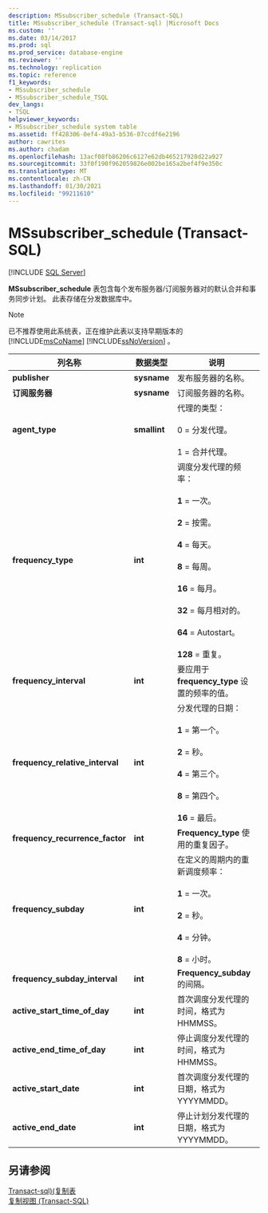 ```yaml
---
description: MSsubscriber_schedule (Transact-SQL)
title: MSsubscriber_schedule (Transact-sql) |Microsoft Docs
ms.custom: ''
ms.date: 03/14/2017
ms.prod: sql
ms.prod_service: database-engine
ms.reviewer: ''
ms.technology: replication
ms.topic: reference
f1_keywords:
- MSsubscriber_schedule
- MSsubscriber_schedule_TSQL
dev_langs:
- TSQL
helpviewer_keywords:
- MSsubscriber_schedule system table
ms.assetid: ff428306-0ef4-49a3-b536-07ccdf6e2196
author: cawrites
ms.author: chadam
ms.openlocfilehash: 13acf08fb86206c6127e62db465217920d22a927
ms.sourcegitcommit: 33f0f190f962059826e002be165a2bef4f9e350c
ms.translationtype: MT
ms.contentlocale: zh-CN
ms.lasthandoff: 01/30/2021
ms.locfileid: "99211610"
---
```

# <a name="mssubscriber_schedule-transact-sql"></a>MSsubscriber_schedule (Transact-SQL)
[!INCLUDE [SQL Server](../../includes/applies-to-version/sqlserver.md)]

  **MSsubscriber_schedule** 表包含每个发布服务器/订阅服务器对的默认合并和事务同步计划。 此表存储在分发数据库中。  
  
> [!NOTE]
>  已不推荐使用此系统表，正在维护此表以支持早期版本的 [!INCLUDE[msCoName](../../includes/msconame-md.md)] [!INCLUDE[ssNoVersion](../../includes/ssnoversion-md.md)] 。  
  
|列名称|数据类型|说明|  
|-----------------|---------------|-----------------|  
|**publisher**|**sysname**|发布服务器的名称。|  
|**订阅服务器**|**sysname**|订阅服务器的名称。|  
|**agent_type**|**smallint**|代理的类型：<br /><br /> 0 = 分发代理。<br /><br /> 1 = 合并代理。|  
|**frequency_type**|**int**|调度分发代理的频率：<br /><br /> **1** = 一次。<br /><br /> **2** = 按需。<br /><br /> **4** = 每天。<br /><br /> **8** = 每周。<br /><br /> **16** = 每月。<br /><br /> **32** = 每月相对的。<br /><br /> **64** = Autostart。<br /><br /> **128** = 重复。|  
|**frequency_interval**|**int**|要应用于 **frequency_type** 设置的频率的值。|  
|**frequency_relative_interval**|**int**|分发代理的日期：<br /><br /> **1** = 第一个。<br /><br /> **2** = 秒。<br /><br /> **4** = 第三个。<br /><br /> **8** = 第四个。<br /><br /> **16** = 最后。|  
|**frequency_recurrence_factor**|**int**|**Frequency_type** 使用的重复因子。|  
|**frequency_subday**|**int**|在定义的周期内的重新调度频率：<br /><br /> **1** = 一次。<br /><br /> **2** = 秒。<br /><br /> **4** = 分钟。<br /><br /> **8** = 小时。|  
|**frequency_subday_interval**|**int**|**Frequency_subday** 的间隔。|  
|**active_start_time_of_day**|**int**|首次调度分发代理的时间，格式为 HHMMSS。|  
|**active_end_time_of_day**|**int**|停止调度分发代理的时间，格式为 HHMMSS。|  
|**active_start_date**|**int**|首次调度分发代理的日期，格式为 YYYYMMDD。|  
|**active_end_date**|**int**|停止计划分发代理的日期，格式为 YYYYMMDD。|  
  
## <a name="see-also"></a>另请参阅  
 [Transact-sql&#41;&#40;复制表 ](../../relational-databases/system-tables/replication-tables-transact-sql.md)   
 [复制视图 (Transact-SQL)](../../relational-databases/system-views/replication-views-transact-sql.md)  
  
  
